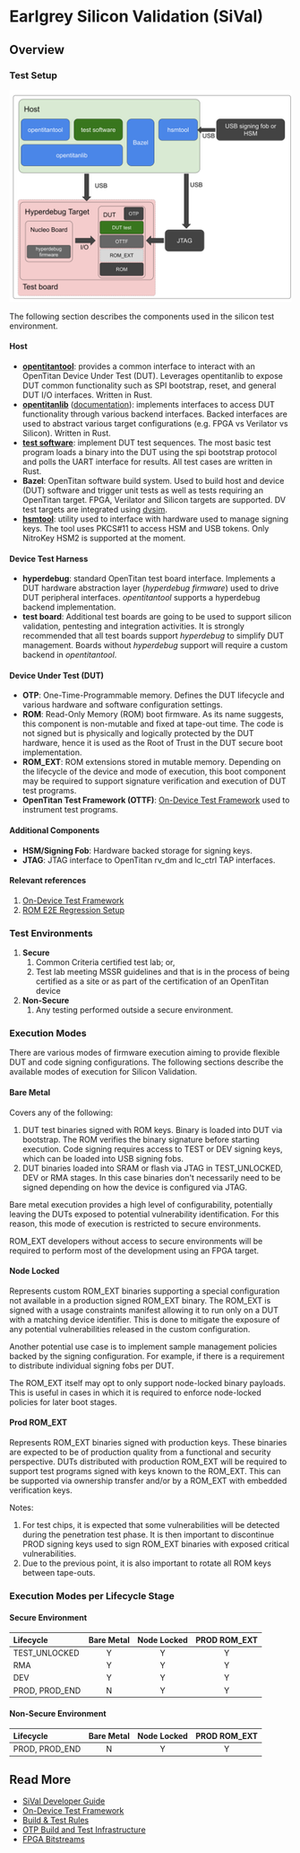# Earlgrey Silicon Validation (SiVal)

## Overview

### Test Setup

![Chip-level Test Infrastructure](sival_test_setup.svg)

The following section describes the components used in the silicon test
environment.

#### Host

*   **[opentitantool](https://github.com/lowRISC/opentitan/tree/master/sw/host/opentitantool)**:
    provides a common interface to interact with an OpenTitan Device Under Test
    (DUT). Leverages opentitanlib to expose DUT common functionality such as SPI
    bootstrap, reset, and general DUT I/O interfaces. Written in Rust.
*   **[opentitanlib](https://github.com/lowRISC/opentitan/tree/master/sw/host/opentitantool)**
    ([documentation](https://opentitan.org/gen/rustdoc/opentitanlib/index.html)):
    implements interfaces to access DUT functionality through various backend
    interfaces. Backed interfaces are used to abstract various target
    configurations (e.g. FPGA vs Verilator vs Silicon). Written in Rust.
*   **[test software](https://github.com/lowRISC/opentitan/tree/master/sw/host/tests)**:
    implement DUT test sequences. The most basic test program loads a binary
    into the DUT using the spi bootstrap protocol and polls the UART interface
    for results. All test cases are written in Rust.
*   **Bazel**: OpenTitan software build system. Used to build host and device
    (DUT) software and trigger unit tests as well as tests requiring an
    OpenTitan target. FPGA, Verilator and Silicon targets are supported. DV test
    targets are integrated using
    [dvsim](https://opentitan.org/book/util/dvsim/index.html).
*   **[hsmtool](https://github.com/lowRISC/opentitan/tree/master/sw/host/hsmtool)**:
    utility used to interface with hardware used to manage signing keys. The
    tool uses PKCS#11 to access HSM and USB tokens. Only NitroKey HSM2 is
    supported at the moment.

#### Device Test Harness

*   **hyperdebug**: standard OpenTitan test board interface. Implements a DUT
    hardware abstraction layer (*hyperdebug firmware*) used to drive DUT
    peripheral interfaces. *opentitantool* supports a hyperdebug backend
    implementation.
*   **test board**: Additional test boards are going to be used to support
    silicon validation, pentesting and integration activities. It is strongly
    recommended that all test boards support *hyperdebug* to simplify DUT
    management. Boards without *hyperdebug* support will require a custom
    backend in *opentitantool*.

#### Device Under Test (DUT)

*   **OTP**: One-Time-Programmable memory. Defines the DUT lifecycle and various
    hardware and software configuration settings.
*   **ROM**: Read-Only Memory (ROM) boot firmware. As its name suggests, this
    component is non-mutable and fixed at tape-out time. The code is not signed
    but is physically and logically protected by the DUT hardware, hence it is
    used as the Root of Trust in the DUT secure boot implementation.
*   **ROM\_EXT**: ROM extensions stored in mutable memory. Depending on the
    lifecycle of the device and mode of execution, this boot component may be
    required to support signature verification and execution of DUT test
    programs.
*   **OpenTitan Test Framework (OTTF)**:
    [On-Device Test Framework](https://opentitan.org/book/sw/device/lib/testing/test_framework/index.html)
    used to instrument test programs.

#### Additional Components

*   **HSM/Signing Fob**: Hardware backed storage for signing keys.
*   **JTAG**: JTAG interface to OpenTitan rv\_dm and lc\_ctrl TAP interfaces.

#### Relevant references

1.  [On-Device Test Framework](https://opentitan.org/book/sw/device/lib/testing/test_framework/index.html)
2.  [ROM E2E Regression Setup](https://opentitan.org/book/sw/device/silicon_creator/rom/doc/e2e_tests.html)

### Test Environments

1.  **Secure**
    1.  Common Criteria certified test lab; or,
    2.  Test lab meeting MSSR guidelines and that is in the process of being
        certified as a site or as part of the certification of an OpenTitan
        device
2.  **Non-Secure**
    1.  Any testing performed outside a secure environment.

### Execution Modes

There are various modes of firmware execution aiming to provide flexible DUT and
code signing configurations. The following sections describe the available modes
of execution for Silicon Validation.

#### Bare Metal

Covers any of the following:

1.  DUT test binaries signed with ROM keys. Binary is loaded into DUT via
    bootstrap. The ROM verifies the binary signature before starting execution.
    Code signing requires access to TEST or DEV signing keys, which can be
    loaded into USB signing fobs.
2.  DUT binaries loaded into SRAM or flash via JTAG in TEST\_UNLOCKED, DEV or
    RMA stages. In this case binaries don't necessarily need to be signed
    depending on how the device is configured via JTAG.

Bare metal execution provides a high level of configurability, potentially
leaving the DUTs exposed to potential vulnerability identification. For this
reason, this mode of execution is restricted to secure environments.

ROM\_EXT developers without access to secure environments will be required to
perform most of the development using an FPGA target.

#### Node Locked

Represents custom ROM\_EXT binaries supporting a special configuration not
available in a production signed ROM\_EXT binary. The ROM\_EXT is signed with a
usage constraints manifest allowing it to run only on a DUT with a matching
device identifier. This is done to mitigate the exposure of any potential
vulnerabilities released in the custom configuration.

Another potential use case is to implement sample management policies backed by
the signing configuration. For example, if there is a requirement to distribute
individual signing fobs per DUT.

The ROM\_EXT itself may opt to only support node-locked binary payloads. This is
useful in cases in which it is required to enforce node-locked policies for
later boot stages.

#### Prod ROM\_EXT

Represents ROM\_EXT binaries signed with production keys. These binaries are
expected to be of production quality from a functional and security perspective.
DUTs distributed with production ROM\_EXT will be required to support test
programs signed with keys known to the ROM\_EXT. This can be supported via
ownership transfer and/or by a ROM\_EXT with embedded verification keys.

Notes:

1.  For test chips, it is expected that some vulnerabilities will be detected
    during the penetration test phase. It is then important to discontinue PROD
    signing keys used to sign ROM\_EXT binaries with exposed critical
    vulnerabilities.
2.  Due to the previous point, it is also important to rotate all ROM keys
    between tape-outs.

### Execution Modes per Lifecycle Stage

#### Secure Environment

**Lifecycle**   | **Bare Metal** | **Node Locked** | **PROD ROM\_EXT**
:-------------- | :------------: | :-------------: | :---------------:
TEST\_UNLOCKED  | Y              | Y               | Y
RMA             | Y              | Y               | Y
DEV             | Y              | Y               | Y
PROD, PROD\_END | N              | Y               | Y

#### Non-Secure Environment

**Lifecycle**   | **Bare Metal** | **Node Locked** | **PROD ROM\_EXT**
:-------------- | :------------: | :-------------: | :---------------:
PROD, PROD\_END | N              | Y               | Y

## Read More

*  [SiVal Developer Guide](./devguide.md)
*  [On-Device Test Framework](../../../lib/testing/test_framework/README.md)
*  [Build & Test Rules](../../../../../rules/opentitan/README.md)
*  [OTP Build and Test Infrastructure](../../../../../hw/ip/otp_ctrl/data/README.md)
*  [FPGA Bitstreams](../../../../../hw/bitstream/README.md)

